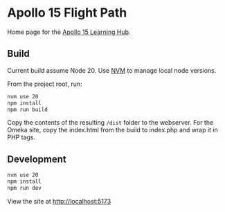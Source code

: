 # Apollo 15 Flight Path

Home page for the [Apollo 15 Learning Hub](https://apollo15hub.org/).

## Build

Current build assume Node 20. Use [NVM](https://github.com/nvm-sh/nvm) to manage local node versions.

From the project root, run:

~~~bash
nvm use 20
npm install
npm run build
~~~

Copy the contents of the resulting `/dist` folder to the webserver. For the Omeka site, copy the index.html from the build to index.php and wrap it in PHP tags.

## Development

~~~bash
nvm use 20
npm install
npm run dev
~~~

View the site at [http://localhost:5173](http://localhost:5173)
